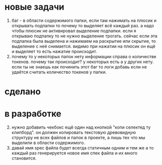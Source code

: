 


# новые задачи
1. баг - в области содержимого папки, если там нажимать на плюсик и открывать подпапки то почему то выделяет всё каждый раз. а надо чтобы плюсик не активировал выделение подпапки. если я открываю подпапку то не нужно выделение трогать. сейчас если эта подпапка была выделена и нажимаем на раскрытие или скрытие, то выделение с неё снимается. видимо при нажатии на плюсик он ещё и выделяет то есть нажатие происходит. 
2. почему то у некоторых папок нету информации справа о количестве токенов. почему так происходит? у некоторых есть а у других нету. если ты не знаешь как починить этот баг то логи добавь если не удаётся считать количество токенов у папки.








# сделано





# в разработке

2. нужно добавить чекбокс ещё один над кнопкой "копи селектед ту клипборд". он должен копировать текстовую древовидную структуру не всех файлов и папок в проекте, а лишь тех что мы выделили в области содержимого.
6. давай имя spec файла будет всегда статичным одним и тем же а то каждый раз генерируется новое имя спек файла и их много становится.